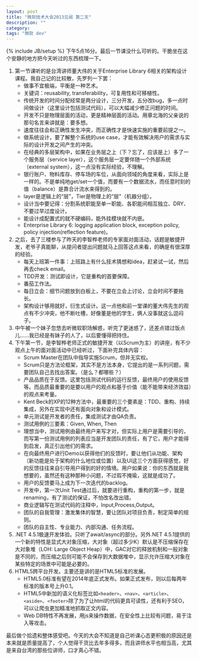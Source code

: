 ```yaml
---
layout: post
title: "微软技术大会2013见闻 第二天"
description: ""
category: 
tags: "微软 dev"
---
```

{% include JB/setup %}
下午5点16分。最后一节课没什么可听的。干脆坐在这个安静的地方把今天听过的东西梳理一下。

1. 第一节课听的是台湾讲师董大伟的关于Enterprise Library 6相关的架构设计课程。我自己记的比较散，先罗列一下罢：
    * 做事不宜极端，平衡是一种艺术。
    * 关键词：reusability, transferability，可复用性和可移植性。
    * 传统开发的时间分配经常是两分设计，三分开发，五分改bug，多一点时间做设计（这里设计包括测试代码），可以大幅减少修正问题的时间。
    * 开发不只是物理层面的活动，更是精神层面的活动。用章北海的父亲说的那句名言来讲就是：要多想。
    * 速度往往会和正确性发生冲突，而正确性才是快速实施的重要前提之一。
    * 做系统设计，要了解整个系统的use case，才能有效解决用户的需求与实际的设计开发之间产生的冲突。
    * 在经典的多层架构中，如果在业务层之上（下？忘了，应该是上）多了一个服务层（service layer），这个服务层一定要伴随一个外部系统（external system），这一点没有实际经验，不理解。
    * 银行账户、物料库存、停车场的车位，从面向领域的角度来看，实际上是一样的。不是单纯地get/set一个值，而要有一个数据流水，而任意时刻的值（balance）是靠合计流水来得到的。
    * layer是逻辑上的“层”，Tier是物理上的“层”（机器分组）。
    * 设计当中要记得：分割系统职能至单一职能、各职能间相互独立、DRY、不要过早过度设计。
    * 能设计成配置式的就不硬编码，能外挂模块就不内嵌。
    * Enterprise Library 6: logging application block, exception policy, policy injection(reflection feature)。
2. 之后，去了三楼参与了昨天的李智桦老师的专家面对面活动，话题是敏捷开发，老爷子真能聊，从提问者提出问题就马上回答这点来看，的确是有很深厚的经验。
    * 每天上班第一件事：上班路上有什么技术猜想和idea，赶紧试一试，然后再去check email。
    * TDD开发：测试即设计，它是重构的首要保障。
    * 番茄工作法。
    * 每日立会：细节问题放到白板上，不要在立会上讨论，立会时间不要拖长。
    * 架构设计够用就好，衍生式设计。这一点他和前一堂课的董大伟先生的观点有不少冲突，他不断吐槽，好像董是他的学生，俩人没事就这么逗闷子。
3. 中午被一个妹子忽悠去听微软职场解惑，听完了更迷惑了，还差点错过饭点儿……我已经是有妹子的人了，以后要懂得把持住。
4. 下午第一节，是李智桦老师正式的敏捷开发（以Scrum为主）的讲座，有不少观点上午的面对面活动中已经听过，下面补完具体内容：
    * Scrum Master在团队中指导实施Scrum，但并无实权。
    * Scrum只是方法论框架，其实不是方法本身，它提出的是一系列问题，需要团队自己去找出答案。（是么？都哪些？）
    * 产品品质在于反馈。这里包括测试代码的运行反馈，最终用户的使用反馈等。而品质最重要的是要以用户的观点和基于价值（能不能带来经济效益）的观点来考量。
    * Kent Beck的XP的12种方法中，最重要的三个要素是：TDD、重构、持续集成，另外在实现中还有面向对象和设计模式。
    * 单元测试是开发者的责任，集成测试才由QA负责。
    * 测试用例的三要素：Given, When, Then
    * 理想当中，测试用例由最终用户来写才对，但实际上用户是需要引导的，而写第一份测试用例的列表应当是开发团队的责任，有了它，用户才能得到启发，真正引出他们的需求。
    * 在向最终用户进行Demo以获得他们的反馈时，要让他们从功能、架构（新功能是处于架构的什么地位或位置）以及UI这三个方面获得感觉，好的反馈往往来自引导用户得到的好的情境。用户如果说：你的东西就是我想要的，虽然还有这种那种小问题，不过瑕不掩瑜，这就是成功了。
    * 用户的反馈要马上成为下一次迭代的backlog。
    * 开发中，第一次Unit Test通过后，就要进行重构，重构的第一步，就是renaming，有了测试的保证，不怕改名改出错。
    * 商业逻辑写在测试代码的注释中，Input,Process,Output。
    * 团队的自我管理：激发集体的智慧，要让团队对项目负责，制定简单的规则。
    * 团队的自主性、专业能力、内部沟通、任务流程。
5. .NET 4.5.1极速开发体验。只听了await/async的部分。另外.NET 4.5.1提供的一个新的特性是显式大对象压缩，大对象（超过多少K）默认是不压缩保存在大对象堆（LOH: Large Object Heap）中，GAC对它的释放机制和一般对象是不同的，而压缩之后则可能不会保存到大数据堆中，显示允许压缩大对象在某些特定的场景中可能是必要的。
6. HTML5跨平台开发。主要还是讲的是HTML5标准的发展。
    * HTML5.0标准有望在2014年底正式发布。如果正式发布，则以后每两年标准的版本号上升0.1。
    * HTML5中新加的语义化标签比如`<header>`、`<nav>`、`<article>`、`<aside>`、`<footer>`除了为了让html的代码更具可读性，还有利于SEO，可以让爬虫更加精准地抓取正文内容。
    * Web DB特性不再发展，用js来操作数据，在安全性上比较有问题，易于注入等攻击。

最后做个拾遗和整体感受吧。今天的大会不知道是自己听课心态更积极的原因还是本来就是质量提高了，个人觉得干货比去年多得多，而且讲师水平也相当高，尤其是来自台湾的那些位讲师，口才真心不错。


